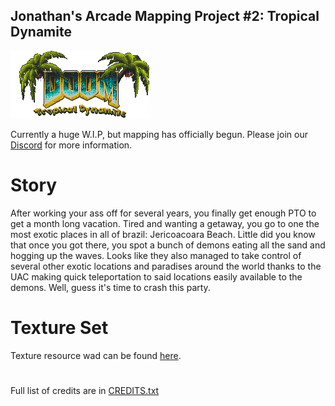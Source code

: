 ## Jonathan's Arcade Mapping Project #2: Tropical Dynamite

![M_Doom Art](/graphics/JAMP2.png)

Currently a huge W.I.P, but mapping has officially begun.
Please join our [Discord](https://discord.gg/xZd5MxK) for more information.

# Story

After working your ass off for several years, you finally get enough PTO to get a month long vacation. Tired and wanting a getaway, you go to one the most exotic places in all of brazil: Jericoacoara Beach. Little did you know that once you got there, you spot a bunch of demons eating all the sand and hogging up the waves. Looks like they also managed to take control of several other exotic locations and paradises around the world thanks to the UAC making quick teleportation to said locations easily available to the demons. Well, guess it's time to crash this party.

# Texture Set

Texture resource wad can be found [here](jamp2stuff.wad).

#

Full list of credits are in [CREDITS.txt](CREDITS.txt)